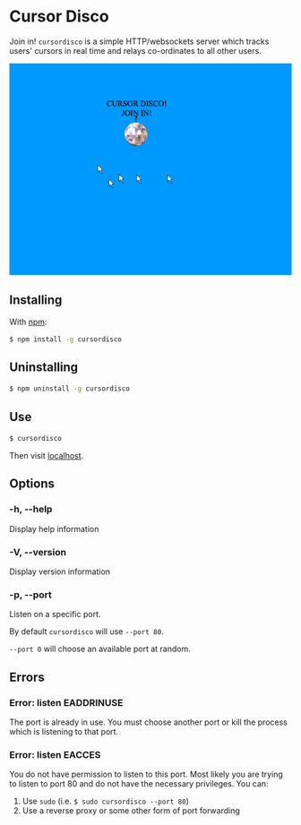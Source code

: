 # Cursor Disco

Join in! `cursordisco` is a simple HTTP/websockets server which tracks users' cursors in real time and relays co-ordinates to all other users.

<img src="static/disco.gif">

## Installing

With [npm](http://npmjs.org/):

```sh
$ npm install -g cursordisco
```

## Uninstalling

```sh
$ npm uninstall -g cursordisco
```

## Use

```sh
$ cursordisco
```

Then visit [localhost](http://localhost/).

## Options

### -h, --help

Display help information

### -V, --version

Display version information

### -p, --port

Listen on a specific port.

By default `cursordisco` will use `--port 80`.

`--port 0` will choose an available port at random.

## Errors

### Error: listen EADDRINUSE

The port is already in use. You must choose another port or kill the process which is listening to that port.

### Error: listen EACCES

You do not have permission to listen to this port. Most likely you are trying to listen to port 80 and do not have the necessary privileges. You can:

1. Use `sudo` (i.e. `$ sudo cursordisco --port 80`)
2. Use a reverse proxy or some other form of port forwarding